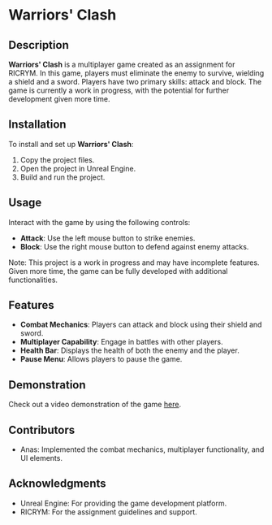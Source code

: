 # Warriors' Clash

## Description
**Warriors' Clash** is a multiplayer game created as an assignment for RICRYM. In this game, players must eliminate the enemy to survive, wielding a shield and a sword. Players have two primary skills: attack and block. The game is currently a work in progress, with the potential for further development given more time.

## Installation
To install and set up **Warriors' Clash**:
1. Copy the project files.
2. Open the project in Unreal Engine.
3. Build and run the project.

## Usage
Interact with the game by using the following controls:
- **Attack**: Use the left mouse button to strike enemies.
- **Block**: Use the right mouse button to defend against enemy attacks.

Note: This project is a work in progress and may have incomplete features. Given more time, the game can be fully developed with additional functionalities.

## Features
- **Combat Mechanics**: Players can attack and block using their shield and sword.
- **Multiplayer Capability**: Engage in battles with other players.
- **Health Bar**: Displays the health of both the enemy and the player.
- **Pause Menu**: Allows players to pause the game.

## Demonstration
Check out a video demonstration of the game [here](https://drive.google.com/file/d/1XTy4hEz1hSDZGj38wtr8S0nIok5pz6k0/view?usp=sharing).

## Contributors
- Anas: Implemented the combat mechanics, multiplayer functionality, and UI elements.

## Acknowledgments
- Unreal Engine: For providing the game development platform.
- RICRYM: For the assignment guidelines and support.
